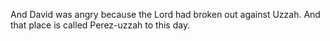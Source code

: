 And David was angry because the Lord had broken out against Uzzah. And that place is called Perez-uzzah to this day.
